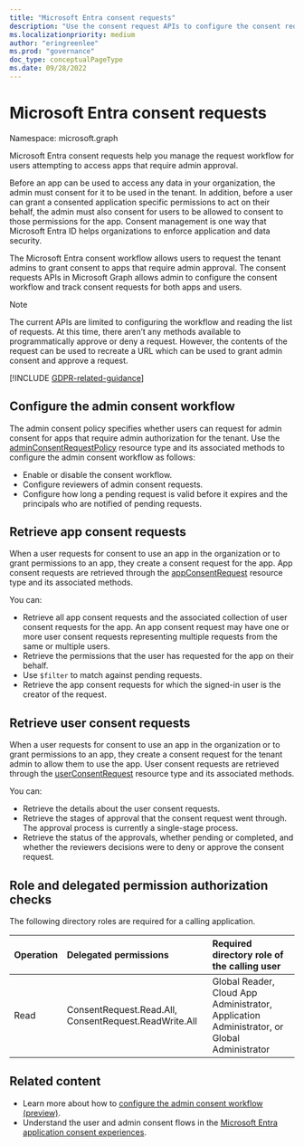 ```yaml
---
title: "Microsoft Entra consent requests"
description: "Use the consent request APIs to configure the consent request workflow and to manage consent requests for users attempting to access apps that require admin consent."
ms.localizationpriority: medium
author: "eringreenlee"
ms.prod: "governance"
doc_type: conceptualPageType
ms.date: 09/28/2022
---
```


# Microsoft Entra consent requests

Namespace: microsoft.graph

Microsoft Entra consent requests help you manage the request workflow for users attempting to access apps that require admin approval.

Before an app can be used to access any data in your organization, the admin must consent for it to be used in the tenant. In addition, before a user can grant a consented application specific permissions to act on their behalf, the admin must also consent for users to be allowed to consent to those permissions for the app. Consent management is one way that Microsoft Entra ID helps organizations to enforce application and data security.

The Microsoft Entra consent workflow allows users to request the tenant admins to grant consent to apps that require admin approval. The consent requests APIs in Microsoft Graph allows admin to configure the consent workflow and track consent requests for both apps and users.

>[!NOTE]
>The current APIs are limited to configuring the workflow and reading the list of requests. At this time, there aren’t any methods available to programmatically approve or deny a request. However, the contents of the request can be used to recreate a URL which can be used to grant admin consent and approve a request.

[!INCLUDE [GDPR-related-guidance](../../includes/gdpr-msgraph-export-note.md)]

## Configure the admin consent workflow

The admin consent policy specifies whether users can request for admin consent for apps that require admin authorization for the tenant. Use the [adminConsentRequestPolicy](../resources/adminconsentrequestpolicy.md) resource type and its associated methods to configure the admin consent workflow as follows:
+ Enable or disable the consent workflow.
+ Configure reviewers of admin consent requests.
+ Configure how long a pending request is valid before it expires and the principals who are notified of pending requests.

## Retrieve app consent requests

When a user requests for consent to use an app in the organization or to grant permissions to an app, they create a consent request for the app. App consent requests are retrieved through the [appConsentRequest](../resources/appconsentrequest.md) resource type and its associated methods.

You can:
+ Retrieve all app consent requests and the associated collection of user consent requests for the app. An app consent request may have one or more user consent requests representing multiple requests from the same or multiple users.
+ Retrieve the permissions that the user has requested for the app on their behalf.
+ Use `$filter` to match against pending requests.
+ Retrieve the app consent requests for which the signed-in user is the creator of the request.

## Retrieve user consent requests

When a user requests for consent to use an app in the organization or to grant permissions to an app, they create a consent request for the tenant admin to allow them to use the app. User consent requests are retrieved through the [userConsentRequest](../resources/userconsentrequest.md) resource type and its associated methods.

You can:
+ Retrieve the details about the user consent requests.
+ Retrieve the stages of approval that the consent request went through. The approval process is currently a single-stage process.
+ Retrieve the status of the approvals, whether pending or completed, and whether the reviewers decisions were to deny or approve the consent request.

## Role and delegated permission authorization checks

The following directory roles are required for a calling application.

| Operation | Delegated permissions | Required directory role of the calling user |
|:------------------|:------------|:--------------------------------------------|
| Read | ConsentRequest.Read.All, ConsentRequest.ReadWrite.All | Global Reader, Cloud App Administrator, Application Administrator, or Global Administrator   |

## Related content

- Learn more about how to [configure the admin consent workflow (preview)](/azure/active-directory/manage-apps/configure-admin-consent-workflow).
- Understand the user and admin consent flows in the [Microsoft Entra application consent experiences](/azure/active-directory/develop/application-consent-experience).


<!--
{
  "type": "#page.annotation",
  "description": "Service root",
  "keywords": "",
  "section": "documentation",
  "tocPath": "",
  "suppressions": []
}
-->
